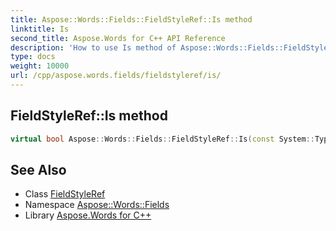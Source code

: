 ```yaml
---
title: Aspose::Words::Fields::FieldStyleRef::Is method
linktitle: Is
second_title: Aspose.Words for C++ API Reference
description: 'How to use Is method of Aspose::Words::Fields::FieldStyleRef class in C++.'
type: docs
weight: 10000
url: /cpp/aspose.words.fields/fieldstyleref/is/
---
```

## FieldStyleRef::Is method




```cpp
virtual bool Aspose::Words::Fields::FieldStyleRef::Is(const System::TypeInfo &target) const override
```

## See Also

* Class [FieldStyleRef](../)
* Namespace [Aspose::Words::Fields](../../)
* Library [Aspose.Words for C++](../../../)
